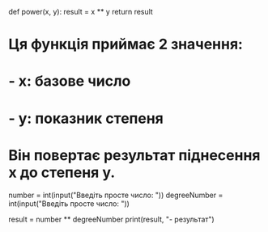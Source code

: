 
def power(x, y):
    result = x ** y
    return result
#  Ця функція приймає 2 значення:
#     - x: базове число
#     - y: показник степеня
#     Він повертає результат піднесення x до степеня y.

number = int(input("Введіть просте число: "))
degreeNumber = int(input("Введіть просте число: "))

result = number ** degreeNumber
print(result, "- результат")
